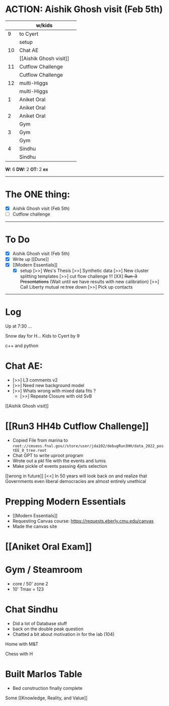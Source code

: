 # ACTION:  Aishik Ghosh visit (Feb 5th)

|     | w/kids                 |     |
| --- | ---------------------- | --- |
| 9   | to Cyert               |     |
|     | setup                  |     |
| 10  | Chat AE                |     |
|     | [[Aishik Ghosh visit]] |     |
| 11  | Cutflow Challenge      |     |
|     | Cutflow Challenge      |     |
| 12  | multi-Higgs            |     |
|     | multi-Higgs            |     |
| 1   | Aniket Oral            |     |
|     | Aniket Oral            |     |
| 2   | Aniket Oral            |     |
|     | Gym                    |     |
| 3   | Gym                    |     |
|     | Gym                    |     |
| 4   | Sindhu                 |     |
|     | Sindhu                 |     |

**W:** 6 
**DW:** 2
**OT:** 2
**ex** 

---
# The ONE thing: 
- [x]  Aishik Ghosh visit (Feb 5th)
- [ ] Cutflow challenge 

---
# To Do

- [x]  Aishik Ghosh visit (Feb 5th)
- [x]  Write up [[Dune]]
- [x] [[Modern Essentials]]
	- [x] setup 
 [>>] Wes's Thesis
 [>>] Synthetic data
	[>>] New cluster splitting templates
	[>>] cut flow challenge !!!
	[XX] ~~Run-3 Presentations~~ (Wait until we have results with new calibration) 
 [>>] Call Liberty mutual re:tree down
 [>>] Pick up contacts

---

# Log

Up at 7:30 ... 

Snow day for H... Kids to Cyert by 9

c++ and python

# Chat AE: 
- [>>] L3 comments v2
- [>>] Need new background model
- [>>] Whats wrong with mixed data fits ?
	- [>>] Repeate Closure with old SvB

[[Aishik Ghosh visit]]

# [[Run3 HH4b Cutflow Challenge]]
- Copied File from marina to 
	`root://cmseos.fnal.gov//store/user/jda102/debugRun3HH/data_2022_postEE_0_tree.root`
- Chat GPT to write uproot program
- Wrote out a pkl file with the events and lumis
- Make pickle of events passing 4jets selection


[[wrong in future]] [<<] In 50 years will look back on and realize that Governments even liberal democracies are almost entirely unethical


# Prepping Modern Essentials
- [[Modern Essentials]]
- Requesting Canvas course: https://requests.eberly.cmu.edu/canvas
- Made the canvas site

# [[Aniket Oral  Exam]]


# Gym / Steamroom
- core / 50' zone 2
- 10' Tmax = 123

# Chat Sindhu 
- Did a lot of Database stuff
- back on the double peak question
- Chatted a bit about motivation in for the lab (104)

Home with M&T 

Chess with H

# Built Marlos Table
- Bed construction finally complete 

Some [[Knowledge, Reality, and Value]]

